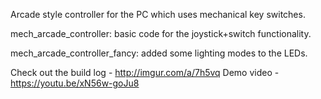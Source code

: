 Arcade style controller for the PC which uses mechanical key switches.

mech_arcade_controller: basic code for the joystick+switch functionality.

mech_arcade_controller_fancy: added some lighting modes to the LEDs.

Check out the build log - http://imgur.com/a/7h5vq
Demo video - https://youtu.be/xN56w-goJu8
